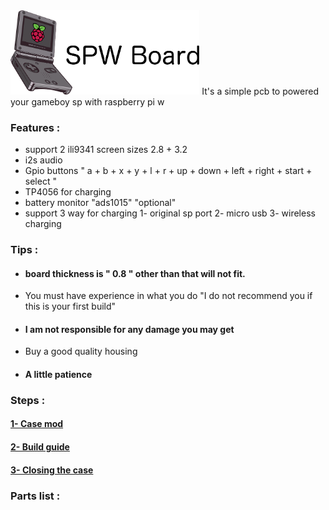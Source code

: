 <img src="images/logo.png" width="60%">
It's a simple pcb to powered your gameboy sp with raspberry pi w


### Features :
- support 2 ili9341 screen sizes 2.8 + 3.2
- i2s audio
- Gpio buttons " a + b + x + y + l + r + up + down + left + right + start + select "
- TP4056 for charging 
- battery monitor "ads1015" "optional"
- support 3 way for charging 
1- original sp port
2- micro usb
3- wireless charging

### Tips :
- #### board thickness is " 0.8 " other than that will not fit.
- You must have experience in what you do "I do not recommend you if this is your first build"
- #### I am not responsible for any damage you may get
- Buy a good quality housing 
- #### A little patience

### Steps :

#### [1- Case mod](https://github.com/Gameboypi/SPW/tree/master/Case%20mod)
#### [2- Build guide](https://github.com/Gameboypi/SPW/tree/master/Build%20guide)
#### [3- Closing the case](https://github.com/Gameboypi/SPW/tree/master/Closing%20the%20case)

### Parts list :


